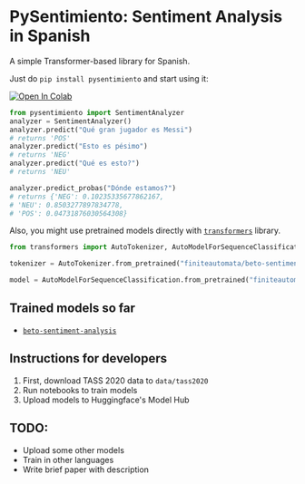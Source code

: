 # PySentimiento: Sentiment Analysis in Spanish

A simple Transformer-based library for Spanish.

Just do `pip install pysentimiento` and start using it:

[![Open In Colab](https://colab.research.google.com/assets/colab-badge.svg)](https://colab.research.google.com/drive/1ItS0-ZPXGcEeVmRmHaneX3w8eq6Vhdde?usp=sharing)

```python
from pysentimiento import SentimentAnalyzer
analyzer = SentimentAnalyzer()
analyzer.predict("Qué gran jugador es Messi")
# returns 'POS'
analyzer.predict("Esto es pésimo")
# returns 'NEG'
analyzer.predict("Qué es esto?")
# returns 'NEU'

analyzer.predict_probas("Dónde estamos?")
# returns {'NEG': 0.10235335677862167,
# 'NEU': 0.8503277897834778,
# 'POS': 0.04731876030564308}
```

Also, you might use pretrained models directly with [`transformers`](https://github.com/huggingface/transformers) library.

```python
from transformers import AutoTokenizer, AutoModelForSequenceClassification

tokenizer = AutoTokenizer.from_pretrained("finiteautomata/beto-sentiment-analysis")

model = AutoModelForSequenceClassification.from_pretrained("finiteautomata/beto-sentiment-analysis")
```

## Trained models so far

- [`beto-sentiment-analysis`](https://huggingface.co/finiteautomata/beto-sentiment-analysis)

## Instructions for developers

1. First, download TASS 2020 data to `data/tass2020`
2. Run notebooks to train models
3. Upload models to Huggingface's Model Hub

## TODO:

* Upload some other models
* Train in other languages
* Write brief paper with description
